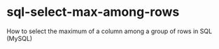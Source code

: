 # sql-select-max-among-rows
How to select the maximum of a column among a group of rows in SQL (MySQL)
